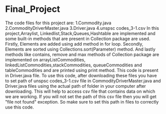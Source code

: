 # Final_Project
The code files for this project are:
1.Commodity.java
2.CommodityDriverMaster.java
3.Driver.java
4.unspsc codes_3-1.csv
In this project,Arraylist, Linkedlist,Stack,Queues,Hashtable are implemented and some built-in methods that are present in Collection package are used. 
Firstly, Elements are added using add method in for loop.
Secondly, Elements are sorted using Collections.sort(Parameter) method.
And lastly methods like contains, remove and max methods of Collection package are implemented on arrayListCommodities, linkedListCommodities,stackCommodities, queueCommodities and tableCommodities and are printed using print method. This code is present in Driver.java file.
To use this code, after downloading these files you have to set path of unspsc codes_3-1.csv file in CommodityDriverMaster.java and Driver.java files using the actual path of folder in your computer after downloading. This will help to access csv file that contains data on which we are working. If you will not set the path of this csv file then you will get "file not found" exception. So make sure to set this path in files to correctly use this code.
